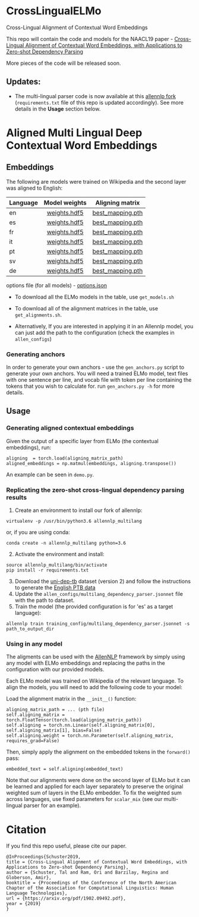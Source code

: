 # CrossLingualELMo
Cross-Lingual Alignment of Contextual Word Embeddings

This repo will contain the code and models for the NAACL19 paper - [Cross-Lingual Alignment of Contextual Word Embeddings,  with Applications to Zero-shot Dependency Parsing](https://arxiv.org/abs/1902.09492)

More pieces of the code will be released soon.

## Updates:

* The multi-lingual parser code is now available at this [allennlp fork](https://github.com/TalSchuster/allennlp-MultiLang) (`requirements.txt` file of this repo is updated accordingly). See more details in the **Usage** section below.


# Aligned Multi Lingual Deep Contextual Word Embeddings

## Embeddings

The following are models were trained on Wikipedia and the second layer was aligned to English:

| Language        | Model weights | Aligning matrix  |
| ------------- |:-------------:| :-----:|
| en     | [weights.hdf5](https://www.dropbox.com/s/1h62kc1qdcuyy2u/en_weights.hdf5) | [best_mapping.pth](https://www.dropbox.com/s/nufj4pxxgv5838r/en_best_mapping.pth) |
| es     | [weights.hdf5](https://www.dropbox.com/s/ygfjm7zmufl5gu2/es_weights.hdf5) | [best_mapping.pth](https://www.dropbox.com/s/6kqot8ssy66d5u0/es_best_mapping.pth) |
| fr     | [weights.hdf5](https://www.dropbox.com/s/mm64goxb8wbawhj/fr_weights.hdf5) | [best_mapping.pth](https://www.dropbox.com/s/0zdlanjhajlgflm/fr_best_mapping.pth) |
| it     | [weights.hdf5](https://www.dropbox.com/s/owfou7coi04dyxf/it_weights.hdf5) | [best_mapping.pth](https://www.dropbox.com/s/gg985snnhajhm5i/it_best_mapping.pth) |
| pt     | [weights.hdf5](https://www.dropbox.com/s/ul82jsal1khfw5b/pt_weights.hdf5) | [best_mapping.pth](https://www.dropbox.com/s/skdfz6zfud24iup/pt_best_mapping.pth) |
| sv     | [weights.hdf5](https://www.dropbox.com/s/boptz21zrs4h3nw/sv_weights.hdf5) | [best_mapping.pth](https://www.dropbox.com/s/o7v64hciyifvs8k/sv_best_mapping.pth) |
| de     | [weights.hdf5](https://www.dropbox.com/s/2kbjnvb12htgqk8/de_weights.hdf5) | [best_mapping.pth](https://www.dropbox.com/s/u9cg19o81lpm0h0/de_best_mapping.pth) |


options file (for all models) - [options.json](https://www.dropbox.com/s/ypjuzlf7kj957g3/options262.json)

* To download all the ELMo models in the table, use `get_models.sh`

* To download all of the alignment matrices in the table, use `get_alignments.sh`.

* Alternatively, If you are interested in applying it in an Allennlp model, you can just add the path to the configuration (check the examples in `allen_configs`)
### Generating anchors

In order to generate your own anchors - use the `gen_anchors.py` script to generate your own anchors. You will need a trained ELMo model, text files with one sentence per line, and vocab file with token per line containing the tokens that you wish to calculate for.
run `gen_anchors.py -h` for more details.

## Usage

### Generating aligned contextual embeddings

Given the output of a specific layer from ELMo (the contextual embeddings), run:
```
aligning  = torch.load(aligning_matrix_path)
aligned_embeddings = np.matmul(embeddings, aligning.transpose())
```

An example can be seen in `demo.py`. 

### Replicating the zero-shot cross-lingual dependency parsing results

1. Create an environment to install our fork of allennlp:

```
virtualenv -p /usr/bin/python3.6 allennlp_multilang
```
or, if you are using conda:
```
conda create -n allennlp_multilang python=3.6
```

2. Activate the environment and install:

```
source allennlp_multilang/bin/activate
pip install -r requirements.txt
```

3. Download the [uni-dep-tb](https://github.com/ryanmcd/uni-dep-tb) dataset (version 2) and follow the instructions to generate the [English PTB data](https://catalog.ldc.upenn.edu/LDC99T42)
4. Update the `allen_configs/multilang_dependency_parser.jsonnet` file with the path to dataset.
5. Train the model (the provided configuration is for 'es' as a target language):
```
allennlp train training_config/multilang_dependency_parser.jsonnet -s path_to_output_dir
```


### Using in any model

The aligments can be used with the [AllenNLP](https://allennlp.org) framework by simply using any model with ELMo embeddings and replacing the paths in the configuration with our provided models.

Each ELMo model was trained on Wikipedia of the relevant language. To align the models, you will need to add the following code to your model:

Load the alignment matrix in the `__init__()` function:

```
aligning_matrix_path = ... (pth file)
self.aligning_matrix = torch.FloatTensor(torch.load(aligning_matrix_path))
self.aligning = torch.nn.Linear(self.aligning_matrix[0], self.aligning_matrix[1], bias=False)
self.aligning.weight = torch.nn.Parameter(self.aligning_matrix, requires_grad=False)
```

Then, simply apply the alignment on the embedded tokens in the `forward()` pass:
```
embedded_text = self.aligning(embedded_text)
```

Note that our alignments were done on the second layer of ELMo but it can be learned and applied for each layer separately to preserve the original weighted sum of layers in the ELMo embedder. To fix the weighted sum across languages, use fixed parameters for `scalar_mix` (see our multi-lingual parser for an example).



# Citation

If you find this repo useful, please cite our paper.

```
@InProceedings{Schuster2019,
title = {Cross-Lingual Alignment of Contextual Word Embeddings, with Applications to Zero-shot Dependency Parsing},
author = {Schuster, Tal and Ram, Ori and Barzilay, Regina and Globerson, Amir},
booktitle = {Proceedings of the Conference of the North American Chapter of the Association for Computational Linguistics: Human Language Technologies},
url = {https://arxiv.org/pdf/1902.09492.pdf},
year = {2019}
}
```
